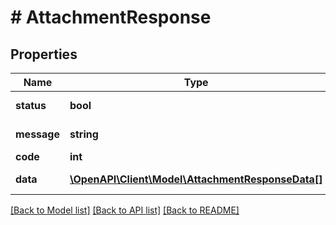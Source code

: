 # # AttachmentResponse

## Properties

Name | Type | Description | Notes
------------ | ------------- | ------------- | -------------
**status** | **bool** | action success | [optional] 
**message** | **string** | error message | [optional] 
**code** | **int** | error code | [optional] 
**data** | [**\OpenAPI\Client\Model\AttachmentResponseData[]**](AttachmentResponseData.md) | ข้อมูลไฟล์แนบเอกสาร | [optional] 

[[Back to Model list]](../../README.md#documentation-for-models) [[Back to API list]](../../README.md#documentation-for-api-endpoints) [[Back to README]](../../README.md)


